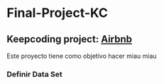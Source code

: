 # Final-Project-KC

## Keepcoding project: [Airbnb](https://public.opendatasoft.com/explore/dataset/air-bnb-listings/export/?disjunctive.neighbourhood&disjunctive.column_10&disjunctive.city&q=Madrid&sort=minimum_nights&location=7,40.5931,-4.422&basemap=jawg.light)

Este proyecto tiene como objetivo hacer miau miau

### Definir Data Set